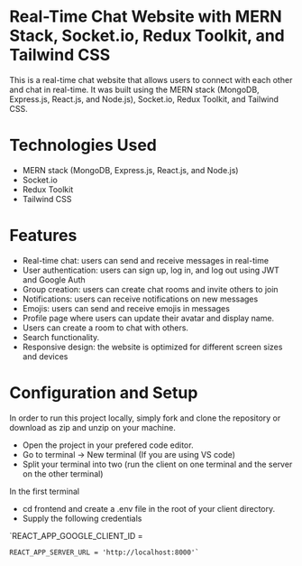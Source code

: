 # Real-Time Chat Website with MERN Stack, Socket.io, Redux Toolkit, and Tailwind CSS
 This is a real-time chat website that allows users to connect with each other and chat in real-time. It was built using the MERN stack (MongoDB, Express.js, 
 React.js, and Node.js), Socket.io, Redux Toolkit, and Tailwind CSS.

# Technologies Used
- MERN stack (MongoDB, Express.js, React.js, and Node.js)
- Socket.io
- Redux Toolkit
- Tailwind CSS

# Features
- Real-time chat: users can send and receive messages in real-time
- User authentication: users can sign up, log in, and log out using JWT and Google Auth
- Group creation: users can create chat rooms and invite others to join
- Notifications: users can receive notifications on new messages
- Emojis: users can send and receive emojis in messages
- Profile page where users can update their avatar and display name.
- Users can create a room to chat with others.
- Search functionality.
- Responsive design: the website is optimized for different screen sizes and devices

# Configuration and Setup
 In order to run this project locally, simply fork and clone the repository or download as zip and unzip on your machine.
 - Open the project in your prefered code editor.
 - Go to terminal -> New terminal (If you are using VS code)
 - Split your terminal into two (run the client on one terminal and the server on the other terminal)
     
  In the first terminal
   - cd frontend and create a .env file in the root of your client directory.
   - Supply the following credentials


   `REACT_APP_GOOGLE_CLIENT_ID = 
   
    REACT_APP_SERVER_URL = 'http://localhost:8000'` 

  




  

